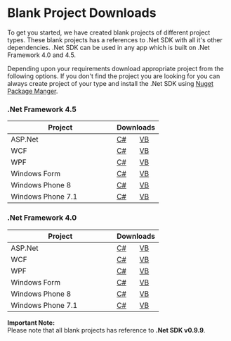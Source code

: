 ﻿
<h1><span class="glyphicon glyphicon-download-alt"></span> Blank Project Downloads</h1>

To get you started, we have created blank projects of different project types. These blank projects has a references to .Net SDK with all it's other dependencies. .Net SDK can be used in any app which is built on .Net Framework 4.0 and 4.5.

Depending upon your requirements download appropriate project from the following options. If you don't find the project you are looking for you can always create project of your type and install the .Net SDK using <a href="http://www.nuget.org/packages/Appacitive/" target="_blank">Nuget Package Manger</a>.


<div class="clear ptm"></div>
<div class="row">
	<div class="col-md-6 col-sm-12">
		<h3>.Net Framework 4.5</h3>
		<table>
			<thead>
				<tr>
					<th width="70%">Project</th>
					<th width="30%" colspan="2" align="center">Downloads</th>
				</tr>
			</thead>
			<tbody>
				<tr>
					<td>ASP.Net</td>
					<td><a href="http://devcenter.appacitive.com/blank-project/windows/Appacitive.0.9.9/net45/asp-net/csharp/AspNetStarterProject.zip">C#</a></td>
					<td><a href="http://devcenter.appacitive.com/blank-project/windows/Appacitive.0.9.9/net45/asp-net/vb/AspNetStarterProject.zip">VB</a></td>
				</tr>
				<tr>
					<td>WCF</td>
					<td><a href="http://devcenter.appacitive.com/blank-project/windows/Appacitive.0.9.9/net45/wcf/csharp/WcfStarterProject.zip">C#</a></td>
					<td><a href="http://devcenter.appacitive.com/blank-project/windows/Appacitive.0.9.9/net45/wcf/vb/WcfStarterProject.zip">VB</a></td>
				</tr>
				<tr>
					<td>WPF</td>
					<td><a href="http://devcenter.appacitive.com/blank-project/windows/Appacitive.0.9.9/net45/wpf/csharp/WpfStarterProject.zip">C#</a></td>
					<td><a href="http://devcenter.appacitive.com/blank-project/windows/Appacitive.0.9.9/net45/wpf/vb/WpfStarterProject.zip">VB</a></td>
				</tr>
				<tr>
					<td>Windows Form</td>
					<td><a href="http://devcenter.appacitive.com/blank-project/windows/Appacitive.0.9.9/net45/win-form/csharp/WinFormStarterProject.zip">C#</a></td>
					<td><a href="http://devcenter.appacitive.com/blank-project/windows/Appacitive.0.9.9/net45/win-form/vb/WinFormStarterProject.zip">VB</a></td>
				</tr>
				<tr>
					<td>Windows Phone 8</td>
					<td><a href="http://devcenter.appacitive.com/blank-project/windows/Appacitive.0.9.9/net45/wp8/csharp/WP8StarterProject.zip">C#</a></td>
					<td><a href="http://devcenter.appacitive.com/blank-project/windows/Appacitive.0.9.9/net45/wp8/vb/WP8StarterProject.zip">VB</a></td>
				</tr>
				<tr>
					<td>Windows Phone 7.1</td>
					<td><a href="http://devcenter.appacitive.com/blank-project/windows/Appacitive.0.9.9/net45/wp7/csharp/WP7StarterProject.zip">C#</a></td>
					<td><a href="http://devcenter.appacitive.com/blank-project/windows/Appacitive.0.9.9/net45/wp7/vb/WP7StarterProject.zip">VB</a></td>
				</tr>
			</tbody>
		</table>
		<div class="clear ptl"></div>
	</div>
	<div class="col-md-6 col-sm-12">
		<h3>.Net Framework 4.0</h3>
		<table>
			<thead>
				<tr>
					<th width="70%">Project</th>
					<th width="30%" colspan="2" align="center">Downloads</th>
				</tr>
			</thead>
			<tbody>
				<tr>
					<td>ASP.Net</td>
					<td><a href="http://devcenter.appacitive.com/blank-project/windows/Appacitive.0.9.9/net40/asp-net/csharp/AspNetStarterProject.zip">C#</a></td>
					<td><a href="http://devcenter.appacitive.com/blank-project/windows/Appacitive.0.9.9/net40/asp-net/vb/AspNetStarterProject.zip">VB</a></td>
				</tr>
				<tr>
					<td>WCF</td>
					<td><a href="http://devcenter.appacitive.com/blank-project/windows/Appacitive.0.9.9/net40/wcf/csharp/WcfStarterProject.zip">C#</a></td>
					<td><a href="http://devcenter.appacitive.com/blank-project/windows/Appacitive.0.9.9/net40/wcf/vb/WcfStarterProject.zip">VB</a></td>
				</tr>
				<tr>
					<td>WPF</td>
					<td><a href="http://devcenter.appacitive.com/blank-project/windows/Appacitive.0.9.9/net40/wpf/csharp/WpfStarterProject.zip">C#</a></td>
					<td><a href="http://devcenter.appacitive.com/blank-project/windows/Appacitive.0.9.9/net40/wpf/vb/WpfStarterProject.zip">VB</a></td>
				</tr>
				<tr>
					<td>Windows Form</td>
					<td><a href="http://devcenter.appacitive.com/blank-project/windows/Appacitive.0.9.9/net40/win-form/csharp/WinFormStarterProject.zip">C#</a></td>
					<td><a href="http://devcenter.appacitive.com/blank-project/windows/Appacitive.0.9.9/net40/win-form/vb/WinFormStarterProject.zip">VB</a></td>
				</tr>
				<tr>
					<td>Windows Phone 8</td>
					<td><a href="http://devcenter.appacitive.com/blank-project/windows/Appacitive.0.9.9/net40/wp8/csharp/WP8StarterProject.zip">C#</a></td>
					<td><a href="http://devcenter.appacitive.com/blank-project/windows/Appacitive.0.9.9/net40/wp8/vb/WP8StarterProject.zip">VB</a></td>
				</tr>
				<tr>
					<td>Windows Phone 7.1</td>
					<td><a href="http://devcenter.appacitive.com/blank-project/windows/Appacitive.0.9.9/net40/wp7/csharp/WP7StarterProject.zip">C#</a></td>
					<td><a href="http://devcenter.appacitive.com/blank-project/windows/Appacitive.0.9.9/net40/wp7/vb/WP7StarterProject.zip">VB</a></td>
				</tr>
			</tbody>
		</table>
		<div class="clear ptl"></div>
	</div>
</div>

**Important Note:**
<br/>
Please note that all blank projects has reference to **.Net SDK v0.9.9**.
<br/>